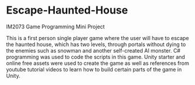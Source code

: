# Escape-Haunted-House
IM2073 Game Programming Mini Project

This is a first person single player game where the user will have to escape the haunted house, which has two levels, through portals without dying to the enemies such as snowman and another self-created AI monster. C# programming was used to code the scripts in this game. Unity starter and online free assets were used to create the game as well as references from youtube tutorial videos to learn how to build certain parts of the game in Unity. 
